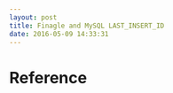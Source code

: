 ```yaml
---
layout: post
title: Finagle and MySQL LAST_INSERT_ID
date: 2016-05-09 14:33:31
---
```



# Reference
